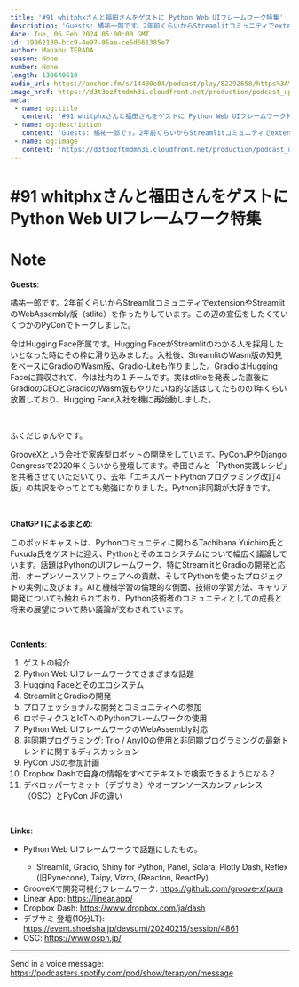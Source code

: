 ```yaml
---
title: '#91 whitphxさんと福田さんをゲストに Python Web UIフレームワーク特集'
description: 'Guests: 橘祐一郎です。2年前くらいからStreamlitコミュニティでextensionやStreamlitのWebAssembly版（stlite）を作ったりしています。この辺の宣伝をしたく'
date: Tue, 06 Feb 2024 05:00:00 GMT
id: 19962130-bcc9-4e97-95ae-ce5d661385e7
author: Manabu TERADA
season: None
number: None
length: 130640610
audio_url: https://anchor.fm/s/14480e04/podcast/play/82292658/https%3A%2F%2Fd3ctxlq1ktw2nl.cloudfront.net%2Fstaging%2F2024-1-6%2Fc69fe327-b912-df5e-1ee6-47422c2b75e8.mp3
image_href: https://d3t3ozftmdmh3i.cloudfront.net/production/podcast_uploaded/3302665/3302665-1582446732992-f3e5401da36c1.jpg
meta:
 - name: og:title
   content: '#91 whitphxさんと福田さんをゲストに Python Web UIフレームワーク特集'
 - name: og:description
   content: 'Guests: 橘祐一郎です。2年前くらいからStreamlitコミュニティでextensionやStreamlitのWebAssembly版（stlite）を作ったりしています。この辺の宣伝をしたく'
 - name: og:image
   content: 'https://d3t3ozftmdmh3i.cloudfront.net/production/podcast_uploaded/3302665/3302665-1582446732992-f3e5401da36c1.jpg'
---
```

# #91 whitphxさんと福田さんをゲストに Python Web UIフレームワーク特集

<DisplayDate :dateStr="'Tue, 06 Feb 2024 05:00:00 GMT'" />
<DisplaySeason :season="None" :topic="None" />


# Note

<p><strong>Guests</strong>:</p>
<p>橘祐一郎です。2年前くらいからStreamlitコミュニティでextensionやStreamlitのWebAssembly版（stlite）を作ったりしています。この辺の宣伝をしたくていくつかのPyConでトークしました。</p>
<p>今はHugging Face所属です。Hugging FaceがStreamlitのわかる人を採用したいとなった時にその枠に滑り込みました。入社後、StreamlitのWasm版の知見をベースにGradioのWasm版、Gradio-Liteも作りました。GradioはHugging Faceに買収されて、今は社内の１チームです。実はstliteを発表した直後にGradioのCEOとGradioのWasm版もやりたいね的な話はしてたものの1年くらい放置しており、Hugging Face入社を機に再始動しました。</p>
<p><br /></p>
<p>ふくだじゅんやです。</p>
<p>GrooveXという会社で家族型ロボットの開発をしています。PyConJPやDjango Congressで2020年くらいから登壇してます。寺田さんと「Python実践レシピ」を共著させていただいてり、去年「エキスパートPythonプログラミング改訂4版」の共訳をやってとても勉強になりました。Python非同期が大好きです。</p>
<p><br /></p>
<p><strong>ChatGPTによるまとめ</strong>:</p>
<p>このポッドキャストは、Pythonコミュニティに関わるTachibana Yuichiro氏とFukuda氏をゲストに迎え、Pythonとそのエコシステムについて幅広く議論しています。話題はPythonのUIフレームワーク、特にStreamlitとGradioの開発と応用、オープンソースソフトウェアへの貢献、そしてPythonを使ったプロジェクトの実例に及びます。AIと機械学習の倫理的な側面、技術の学習方法、キャリア開発についても触れられており、Python技術者のコミュニティとしての成長と将来の展望について熱い議論が交わされています。</p>
<p><br /></p>
<p><strong>Contents</strong>:</p>
<ol>
 <li>ゲストの紹介</li>
  <li>Python Web UIフレームワークでさまざまな話題</li>
  <li>Hugging Faceとそのエコシステム</li>
  <li>StreamlitとGradioの開発</li>
  <li>プロフェッショナルな開発とコミュニティへの参加</li>
  <li>ロボティクスとIoTへのPythonフレームワークの使用</li>
  <li>Python Web UIフレームワークのWebAssembly対応</li>
  <li>非同期プログラミング: Trio / AnyIOの使用と非同期プログラミングの最新トレンドに関するディスカッション</li>
  <li>PyCon USの参加計画</li>
  <li>Dropbox Dashで自身の情報をすべてテキストで検索できるようになる？</li>
  <li>デベロッパーサミット（デブサミ）やオープンソースカンファレンス（OSC）とPyCon JPの違い</li>
</ol>
<p><br /></p>
<p><strong>Links</strong>:</p>
<ul>
  <li>Python Web UIフレームワークで話題にしたもの。</li>
<ul>
  <li>Streamlit, Gradio, Shiny for Python, Panel, Solara, Plotly Dash, Reflex (旧Pynecone), Taipy, Vizro, (Reacton, ReactPy)</li>
</ul>
  <li>GrooveXで開発可視化フレームワーク: <a href="https://github.com/groove-x/pura" rel="noreferrer nofollow noopener" target="_blank">https://github.com/groove-x/pura</a></li>
  <li>Linear App: <a href="https://linear.app/" rel="noreferrer nofollow noopener" target="_blank">https://linear.app/</a></li>
  <li>Dropbox Dash: <a href="https://www.dropbox.com/ja/dash" rel="noreferrer nofollow noopener" target="_blank">https://www.dropbox.com/ja/dash</a></li>
  <li>デブサミ 登壇(10分LT): <a href="https://event.shoeisha.jp/devsumi/20240215/session/4861" rel="noreferrer nofollow noopener" target="_blank">https://event.shoeisha.jp/devsumi/20240215/session/4861</a></li>
  <li>OSC: <a href="https://www.ospn.jp/" rel="noreferrer nofollow noopener" target="_blank">https://www.ospn.jp/</a></li>
</ul>

--- 

Send in a voice message: https://podcasters.spotify.com/pod/show/terapyon/message



<Player title="#91 whitphxさんと福田さんをゲストに Python Web UIフレームワーク特集" 
  audio_url="https://anchor.fm/s/14480e04/podcast/play/82292658/https%3A%2F%2Fd3ctxlq1ktw2nl.cloudfront.net%2Fstaging%2F2024-1-6%2Fc69fe327-b912-df5e-1ee6-47422c2b75e8.mp3" 
  image_href="https://d3t3ozftmdmh3i.cloudfront.net/production/podcast_uploaded/3302665/3302665-1582446732992-f3e5401da36c1.jpg" 
/>

